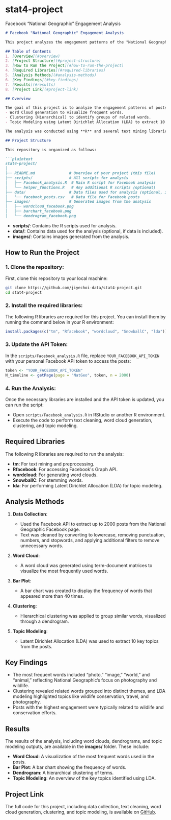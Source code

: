 # stat4-project
Facebook “National Geographic” Engagement Analysis


```markdown
# Facebook "National Geographic" Engagement Analysis

This project analyzes the engagement patterns of the "National Geographic" Facebook page by applying text mining techniques, such as word cloud generation, clustering, and topic modeling. The analysis aims to identify key themes, frequent topics, and clusters of related words, providing insights into the page’s content and audience interaction.

## Table of Contents
1. [Overview](#overview)
2. [Project Structure](#project-structure)
3. [How to Run the Project](#how-to-run-the-project)
4. [Required Libraries](#required-libraries)
5. [Analysis Methods](#analysis-methods)
6. [Key Findings](#key-findings)
7. [Results](#results)
8. [Project Link](#project-link)

## Overview

The goal of this project is to analyze the engagement patterns of posts on the "National Geographic" Facebook page using text mining techniques. We collected up to 2000 posts, cleaned the text, and performed various analyses, including:
- Word Cloud generation to visualize frequent words.
- Clustering (Hierarchical) to identify groups of related words.
- Topic Modeling using Latent Dirichlet Allocation (LDA) to extract 10 main topics.

The analysis was conducted using **R** and several text mining libraries.

## Project Structure

This repository is organized as follows:

```plaintext
stat4-project/
│
├── README.md               # Overview of your project (this file)
├── scripts/                # All scripts for analysis
│   ├── Facebook_analysis.R  # Main R script for Facebook analysis
│   └── helper_functions.R   # Any additional R scripts (optional)
├── data/                   # Data files used for analysis (optional, if any)
│   └── facebook_posts.csv   # Data file for Facebook posts
├── images/                 # Generated images from the analysis
│   ├── wordcloud_facebook.png
│   ├── barchart_facebook.png
│   └── dendrogram_facebook.png
```

- **scripts/**: Contains the R scripts used for analysis.
- **data/**: Contains data used for the analysis (optional, if data is included).
- **images/**: Contains images generated from the analysis.

## How to Run the Project

### 1. Clone the repository:

First, clone this repository to your local machine:

```bash
git clone https://github.com/jiyechoi-data/stat4-project.git
cd stat4-project
```

### 2. Install the required libraries:

The following R libraries are required for this project. You can install them by running the command below in your R environment:

```r
install.packages(c("tm", "Rfacebook", "wordcloud", "SnowballC", "lda"))
```

### 3. Update the API Token:

In the `scripts/Facebook_analysis.R` file, replace `YOUR_FACEBOOK_API_TOKEN` with your personal Facebook API token to access the posts:

```r
token <- "YOUR_FACEBOOK_API_TOKEN"
N_timeline <- getPage(page = "NatGeo", token, n = 2000)
```

### 4. Run the Analysis:

Once the necessary libraries are installed and the API token is updated, you can run the script:

- Open `scripts/Facebook_analysis.R` in RStudio or another R environment.
- Execute the code to perform text cleaning, word cloud generation, clustering, and topic modeling.

## Required Libraries

The following R libraries are required to run the analysis:

- **tm**: For text mining and preprocessing.
- **Rfacebook**: For accessing Facebook's Graph API.
- **wordcloud**: For generating word clouds.
- **SnowballC**: For stemming words.
- **lda**: For performing Latent Dirichlet Allocation (LDA) for topic modeling.

## Analysis Methods

1. **Data Collection**: 
   - Used the Facebook API to extract up to 2000 posts from the National Geographic Facebook page.
   - Text was cleaned by converting to lowercase, removing punctuation, numbers, and stopwords, and applying additional filters to remove unnecessary words.

2. **Word Cloud**: 
   - A word cloud was generated using term-document matrices to visualize the most frequently used words.

3. **Bar Plot**: 
   - A bar chart was created to display the frequency of words that appeared more than 40 times.

4. **Clustering**: 
   - Hierarchical clustering was applied to group similar words, visualized through a dendrogram.

5. **Topic Modeling**: 
   - Latent Dirichlet Allocation (LDA) was used to extract 10 key topics from the posts.

## Key Findings

- The most frequent words included “photo,” “image,” “world,” and “animal,” reflecting National Geographic’s focus on photography and wildlife.
- Clustering revealed related words grouped into distinct themes, and LDA modeling highlighted topics like wildlife conservation, travel, and photography.
- Posts with the highest engagement were typically related to wildlife and conservation efforts.

## Results

The results of the analysis, including word clouds, dendrograms, and topic modeling outputs, are available in the **images/** folder. These include:
- **Word Cloud**: A visualization of the most frequent words used in the posts.
- **Bar Plot**: A bar chart showing the frequency of words.
- **Dendrogram**: A hierarchical clustering of terms.
- **Topic Modeling**: An overview of the key topics identified using LDA.

## Project Link

The full code for this project, including data collection, text cleaning, word cloud generation, clustering, and topic modeling, is available on [GitHub](https://github.com/jiyechoi-data/stat4-project/blob/main/Facebook_analysis.R).
```
